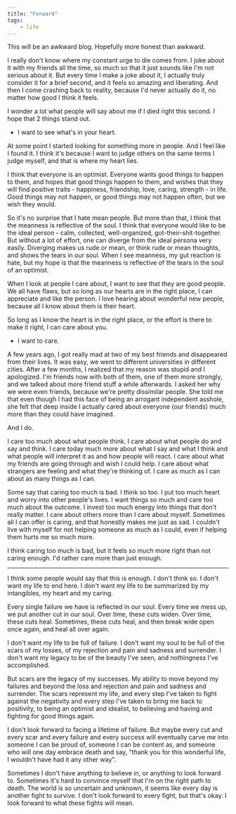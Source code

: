 ```yaml
---
title: "Forward"
tags:
    - life
---
```


This will be an awkward blog. Hopefully more honest than awkward.

I really don't know where my constant urge to die comes from. I joke about it with my friends all the time, so much so that it just sounds like I'm not serious about it. But every time I make a joke about it, I actually truly consider it for a brief second, and it feels so amazing and liberating. And then I come crashing back to reality, because I'd never actually do it, no matter how good I think it feels.

I wonder a lot what people will say about me if I died right this second. I hope that 2 things stand out.

* I want to see what's in your heart.

At some point I started looking for something more in people. And I feel like I found it. I think it's because I want to judge others on the same terms I judge myself, and that is where my heart lies.

I think that everyone is an optimist. Everyone wants good things to happen to them, and hopes that good things happen to them, and wishes that they will find positive traits - happiness, friendship, love, caring, strength - in life. Good things may not happen, or good things may not happen often, but we wish they would.

So it's no surprise that I hate mean people. But more than that, I think that the meanness is reflective of the soul. I think that everyone would like to be the ideal person - calm, collected, well-organized, got-their-shit-together. But without a lot of effort, one can diverge from the ideal persona very easily. Diverging makes us rude or mean, or think rude or mean thoughts, and shows the tears in our soul. When I see meanness, my gut reaction is hate, but my hope is that the meanness is reflective of the tears in the soul of an optimist.

When I look at people I care about, I want to see that they are good people. We all have flaws, but so long as our hearts are in the right place, I can appreciate and like the person. I love hearing about wonderful new people, because all I know about them is their heart. 

So long as I know the heart is in the right place, or the effort is there to make it right, I can care about you.

* I want to care.

A few years ago, I got really mad at two of my best friends and disappeared from their lives. It was easy, we went to different universities in different cities. After a few months, I realized that my reason was stupid and I apologized. I'm friends now with both of them, one of them more strongly, and we talked about more friend stuff a while afterwards. I asked her why we were even friends, because we're pretty dissimilar people. She told me that even though I had this face of being an arrogant independent asshole, she felt that deep inside I actually cared about everyone (our friends) much more than they could have imagined. 

And I do.

I care too much about what people think. I care about what people do and say and think. I care today much more about what I say and what I think and what people will interpret it as and how people will react. I care about what my friends are going through and wish I could help. I care about what strangers are feeling and what they're thinking of. I care as much as I can about as many things as I can.

Some say that caring too much is bad. I think so too. I put too much heart and worry into other people's lives. I want things so much and care too much about the outcome. I invest too much energy into things that don't really matter. I care about others more than I care about myself. Sometimes all I can offer is caring, and that honestly makes me just as sad. I couldn't live with myself for not helping someone as much as I could, even if helping them hurts me so much more. 

I think caring too much is bad, but it feels so much more right than not caring enough. I'd rather care more than just enough.

---

I think some people would say that this is enough. I don't think so. I don't want my life to end here. I don't want my life to be summarized by my intangibles, my heart and my caring. 

Every single failure we have is reflected in our soul. Every time we mess up, we put another cut in our soul. Over time, these cuts widen. Over time, these cuts heal. Sometimes, these cuts heal, and then break wide open once again, and heal all over again. 

I don't want my life to be full of failure. I don't want my soul to be full of the scars of my losses, of my rejection and pain and sadness and surrender. I don't want my legacy to be of the beauty I've seen, and nothingness I've accomplished. 

But scars are the legacy of my successes. My ability to move beyond my failures and beyond the loss and rejection and pain and sadness and surrender. The scars represent my life, and every step I've taken to fight against the negativity and every step I've taken to bring me back to positivity, to being an optimist and idealist, to believing and having and fighting for good things again.

I don't look forward to facing a lifetime of failure. But maybe every cut and every scar and every failure and every success will eventually carve me into someone I can be proud of, someone I can be content as, and someone who will one day embrace death and say, "thank you for this wonderful life, I wouldn't have had it any other way".

Sometimes I don't have anything to believe in, or anything to look forward to. Sometimes it's hard to convince myself that I'm on the right path to death. The world is so uncertain and unknown, it seems like every day is another fight to survive. I don't look forward to every fight, but that's okay. I look forward to what these fights will mean. 
